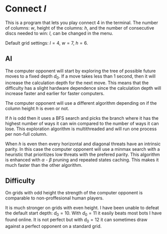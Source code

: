 # Connect $l$

This is a program that lets you play connect 4 in the terminal. The number of columns: $w$, height of the columns: $h$, and the number of consecutive discs needed to win: $l$, can be changed in the menu.

Default grid settings: $l=4$, $w=7$, $h=6$.

## AI

The computer opponent will start by exploring the tree of possible future moves to a fixed depth $d_0$. If a move takes less than 1 second, then it will increase the calculation depth for the next move. This means that the difficulty has a slight hardware dependence since the calculation depth will increase faster and earlier for faster computers.

The computer opponent will use a different algorithm depending on if the column height $h$ is even or not.

If $h$ is odd then it uses a BFS search and picks the branch where it has the highest number of ways it can win compared to the number of ways it can lose. This exploration algorithm is multithreaded and will run one process per non-full column.

When $h$ is even then every horizontal and diagonal threats have an intrinsic parity. In this case the computer opponent will use a minmax search with a heuristic that prioritizes low threats with the prefered parity. This algorithm is enhanced with $\alpha$ - $\beta$ pruning and repeated states caching. This makes it much faster than the other algorithm.

## Difficulty

On grids with odd height the strength of the computer opponent is comparable to non-proffesional human players.

It is much stronger on grids with even height. I have been unable to defeat the default start depth: $d_0=10$. With $d_0=11$ it easily beats most bots I have found online. It is not perfect but with $d_0=12$ it can sometimes draw against a perfect opponent on a standard grid.
